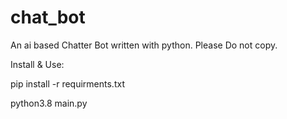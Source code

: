 # chat_bot
An ai based Chatter Bot written with python. Please Do not copy.


Install & Use:
   
   pip install -r requirments.txt
   
   python3.8 main.py
